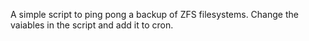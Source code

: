 A simple script to ping pong a backup of ZFS filesystems. Change the vaiables in the script and add it to cron.
